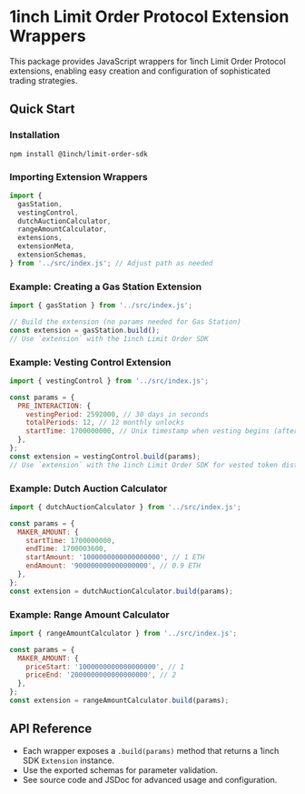 # 1inch Limit Order Protocol Extension Wrappers

This package provides JavaScript wrappers for 1inch Limit Order Protocol extensions, enabling easy creation and configuration of sophisticated trading strategies.

## Quick Start

### Installation

```
npm install @1inch/limit-order-sdk
```

### Importing Extension Wrappers

```js
import {
  gasStation,
  vestingControl,
  dutchAuctionCalculator,
  rangeAmountCalculator,
  extensions,
  extensionMeta,
  extensionSchemas,
} from '../src/index.js'; // Adjust path as needed
```

### Example: Creating a Gas Station Extension

```js
import { gasStation } from '../src/index.js';

// Build the extension (no params needed for Gas Station)
const extension = gasStation.build();
// Use `extension` with the 1inch Limit Order SDK
```

### Example: Vesting Control Extension

```js
import { vestingControl } from '../src/index.js';

const params = {
  PRE_INTERACTION: {
    vestingPeriod: 2592000, // 30 days in seconds
    totalPeriods: 12, // 12 monthly unlocks
    startTime: 1700000000, // Unix timestamp when vesting begins (after cliff)
  },
};
const extension = vestingControl.build(params);
// Use `extension` with the 1inch Limit Order SDK for vested token distribution
```

### Example: Dutch Auction Calculator

```js
import { dutchAuctionCalculator } from '../src/index.js';

const params = {
  MAKER_AMOUNT: {
    startTime: 1700000000,
    endTime: 1700003600,
    startAmount: '1000000000000000000', // 1 ETH
    endAmount: '900000000000000000', // 0.9 ETH
  },
};
const extension = dutchAuctionCalculator.build(params);
```

### Example: Range Amount Calculator

```js
import { rangeAmountCalculator } from '../src/index.js';

const params = {
  MAKER_AMOUNT: {
    priceStart: '1000000000000000000', // 1
    priceEnd: '2000000000000000000', // 2
  },
};
const extension = rangeAmountCalculator.build(params);
```

## API Reference

- Each wrapper exposes a `.build(params)` method that returns a 1inch SDK `Extension` instance.
- Use the exported schemas for parameter validation.
- See source code and JSDoc for advanced usage and configuration.
